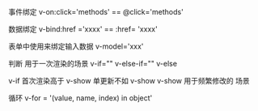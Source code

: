 事件绑定
v-on:click='methods'  ==  @click='methods'

数据绑定
v-bind:href ='xxxx'    ==  :href= 'xxxx'

表单中使用来绑定输入数据
v-model='xxx' 

判断   用于一次渲染的场景
v-if=""
v-else-if=""
v-else

v-if   首次渲染高于 v-show 单更新不如 v-show
v-show   用于频繁修改的 场景

循环
v-for = '(value, name, index) in object'
